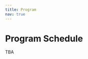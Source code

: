 ```yaml
---
title: Program
nav: true
---
```


# Program Schedule

TBA

<!-- Edit the lesson Markdown files to create content pages.

[Markdown](https://daringfireball.net/projects/markdown/) is a standard to [simplify writing](https://evanwill.github.io/_drafts/notes/writing-markdown.html) content for the web. 
[GitHub markdown flavor](https://help.github.com/articles/basic-writing-and-formatting-syntax/) can be used any where on GitHub and in Jekyll.
The basics are intuitive, you can learn in about a minute!
See [Markdown in a Minute](https://evanwill.github.io/_drafts/notes/markdown-minute.html) to get started.

When creating content pages:

- to include a page in the nav, add `nav: true` to the file's yml front matter.
- the `title:` value will appear in the nav, sorted in the order of filenames. For simplicity use leading numbers in the lesson page filenames to create correct order.
- the default layout does not add `title` to the page, so it can be a short for the nav. So add a title in the Markdown content.

## Add Figures 

Using figure include:

- put all images in the `images` directory.
- figures will be centered, and can optionally be given a caption and percentage width.
- in a markdown file where you want the image to appear, use the `figure.html` include on its own line.
- pattern: `{% raw %}{% include figure.html img="my-cat.jpg" alt="cat" caption="My cat" width="50%" %}{% endraw %}`

## Additionally 

Lorem ipsum `dolor sit amet`, consectetur adipiscing elit. Pellentesque eu velit felis. 
Duis *fermentum est nec* mollis scelerisque. 
Vivamus interdum **efficitur mauris**, et dignissim velit egestas vitae. Cras dignissim sagittis varius.
Pellentesque eu laoreet dui.
Praesent congue, eros eget accumsan euismod, lorem dui vulputate leo, tincidunt efficitur risus metus ut risus.

{% include figure.html img="uidaho-workshop.jpg" alt="workshop scene" caption="Make sure participants are on the same page!" width="75%" %}

> Sed pharetra ipsum orci, eu cursus turpis semper egestas. 
> Pellentesque sodales, felis auctor auctor rutrum, velit quam interdum erat, sit amet placerat urna nisl at justo.

 -->
